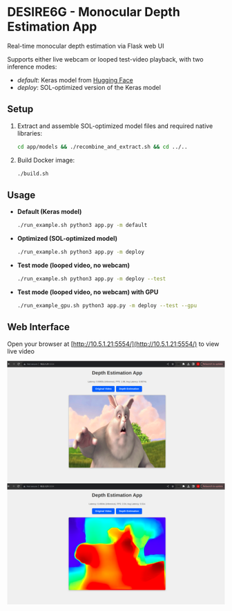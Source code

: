 # DESIRE6G - Monocular Depth Estimation App

Real-time monocular depth estimation via Flask web UI

Supports either live webcam or looped test-video playback, with two inference modes:

- *default*: Keras model from [Hugging Face](https://huggingface.co/keras-io/monocular-depth-estimation)
- *deploy*: SOL-optimized version of the Keras model

## Setup

1. Extract and assemble SOL-optimized model files and required native libraries:

   ```bash
   cd app/models && ./recombine_and_extract.sh && cd ../..
   ```
2. Build Docker image:

   ```bash
   ./build.sh
   ```

## Usage

* **Default (Keras model)**

  ```bash
  ./run_example.sh python3 app.py -m default
  ```
* **Optimized (SOL-optimized model)**

  ```bash
  ./run_example.sh python3 app.py -m deploy
  ```
* **Test mode (looped video, no webcam)**

  ```bash
  ./run_example.sh python3 app.py -m deploy --test
  ```

* **Test mode (looped video, no webcam) with GPU**
  ```bash
  ./run_example_gpu.sh python3 app.py -m deploy --test --gpu
  ```

## Web Interface

Open your browser at [http://10.5.1.21:5554/](http://10.5.1.21:5554/) to view live video

![input](./utils/input-video.png)
![output](./utils/output-video.png)

